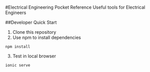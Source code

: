 #Electrical Engineering Pocket Reference
Useful tools for Electrical Engineers

##Developer Quick Start
1. Clone this repository
2. Use npm to install dependencies
```
npm install
```
3. Test in local browser
```
ionic serve
```
